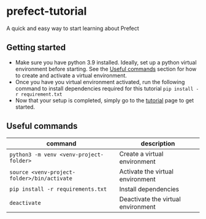# prefect-tutorial
A quick and easy way to start learning about Prefect

## Getting started

- Make sure you have python 3.9 installed. Ideally, set up a python virtual environment before starting.  See the [Useful commands](#useful-commands) section for how to create and activate a virtual environment.
- Once you have you virtual environment activated, run the following command to install dependencies required for this tutorial
    `pip install -r requirement.txt`
- Now that your setup is completed, simply go to the [tutorial](https://github.com/jmprovencher/prefect-tutorial/blob/main/TUTORIAL.md) page to get started.

## Useful commands
|command|description|
|---|---|
|`python3 -m venv <venv-project-folder>`|Create a virtual environment|
|`source <venv-project-folder>/bin/activate`|Activate the virtual environment
|`pip install -r requirements.txt`|Install dependencies|
|`deactivate`|Deactivate the virtual environment|
